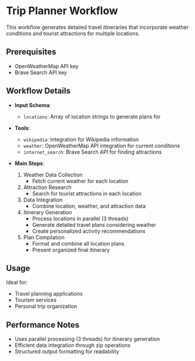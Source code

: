 # Trip Planner Workflow

This workflow generates detailed travel itineraries that incorporate weather conditions and tourist attractions for multiple locations.

## Prerequisites

- OpenWeatherMap API key
- Brave Search API key

## Workflow Details

- **Input Schema**:
  - `locations`: Array of location strings to generate plans for

- **Tools**:
  - `wikipedia`: Integration for Wikipedia information
  - `weather`: OpenWeatherMap API integration for current conditions
  - `internet_search`: Brave Search API for finding attractions

- **Main Steps**:
  1. Weather Data Collection
     - Fetch current weather for each location
  2. Attraction Research
     - Search for tourist attractions in each location
  3. Data Integration
     - Combine location, weather, and attraction data
  4. Itinerary Generation
     - Process locations in parallel (3 threads)
     - Generate detailed travel plans considering weather
     - Create personalized activity recommendations
  5. Plan Compilation
     - Format and combine all location plans
     - Present organized final itinerary

## Usage

Ideal for:

- Travel planning applications
- Tourism services
- Personal trip organization

## Performance Notes

- Uses parallel processing (3 threads) for itinerary generation
- Efficient data integration through zip operations
- Structured output formatting for readability
